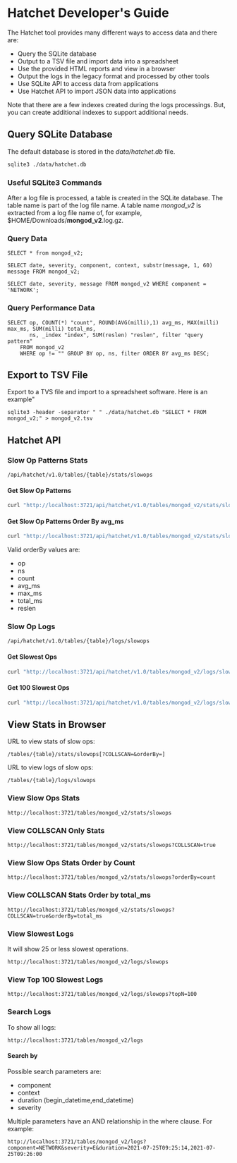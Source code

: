 # Hatchet Developer's Guide
The Hatchet tool provides many different ways to access data and there are:
- Query the SQLite database
- Output to a TSV file and import data into a spreadsheet
- Use the provided HTML reports and view in a browser
- Output the logs in the legacy format and processed by other tools
- Use SQLite API to access data from applications
- Use Hatchet API to import JSON data into applications

Note that there are a few indexes created during the logs processings.  But,
you can create additional indexes to support additional needs.

## Query SQLite Database
The default database is stored in the *data/hatchet.db* file.
```bash
sqlite3 ./data/hatchet.db
```

### Useful SQLite3 Commands
After a log file is processed, a table is created in the SQLite database.  The table name is 
part of the log file name.  A table name *mongod_v2* is extracted from a log file name of, for example, 
$HOME/Downloads/**mongod_v2**.log.gz.

### Query Data
```sqlite3
SELECT * from mongod_v2;
```

```sqlite3
SELECT date, severity, component, context, substr(message, 1, 60) message FROM mongod_v2;
```

```sqlite3
SELECT date, severity, message FROM mongod_v2 WHERE component = 'NETWORK';
```

### Query Performance Data
```sqlite3
SELECT op, COUNT(*) "count", ROUND(AVG(milli),1) avg_ms, MAX(milli) max_ms, SUM(milli) total_ms,
       ns, _index "index", SUM(reslen) "reslen", filter "query pattern"
    FROM mongod_v2 
    WHERE op != "" GROUP BY op, ns, filter ORDER BY avg_ms DESC;
```

## Export to TSV File
Export to a TVS file and import to a spreadsheet software.  Here is an example"
```sqlite3
sqlite3 -header -separator " " ./data/hatchet.db "SELECT * FROM mongod_v2;" > mongod_v2.tsv
```

## Hatchet API
### Slow Op Patterns Stats
```
/api/hatchet/v1.0/tables/{table}/stats/slowops
```

#### Get Slow Op Patterns
```bash
curl "http://localhost:3721/api/hatchet/v1.0/tables/mongod_v2/stats/slowops"
```
#### Get Slow Op Patterns Order By avg_ms
```bash
curl "http://localhost:3721/api/hatchet/v1.0/tables/mongod_v2/stats/slowops?orderBy=avg_ms"
```

Valid orderBy values are:
- op
- ns
- count
- avg_ms
- max_ms
- total_ms
- reslen

### Slow Op Logs
```
/api/hatchet/v1.0/tables/{table}/logs/slowops
```

#### Get Slowest Ops
```bash
curl "http://localhost:3721/api/hatchet/v1.0/tables/mongod_v2/logs/slowops"
```

#### Get 100 Slowest Ops
```bash
curl "http://localhost:3721/api/hatchet/v1.0/tables/mongod_v2/logs/slowops?topN=100"
```

## View Stats in Browser
URL to view stats of slow ops:
```
/tables/{table}/stats/slowops[?COLLSCAN=&orderBy=]
```

URL to view logs of slow ops:
```
/tables/{table}/logs/slowops
```

### View Slow Ops Stats
```
http://localhost:3721/tables/mongod_v2/stats/slowops
```

### View COLLSCAN Only Stats
```
http://localhost:3721/tables/mongod_v2/stats/slowops?COLLSCAN=true
```

### View Slow Ops Stats Order by Count
```
http://localhost:3721/tables/mongod_v2/stats/slowops?orderBy=count
```

### View COLLSCAN Stats Order by total_ms
```
http://localhost:3721/tables/mongod_v2/stats/slowops?COLLSCAN=true&orderBy=total_ms
```

### View Slowest Logs
It will show 25 or less slowest operations.
```
http://localhost:3721/tables/mongod_v2/logs/slowops
```

### View Top 100 Slowest Logs
```
http://localhost:3721/tables/mongod_v2/logs/slowops?topN=100
```

### Search Logs
To show all logs:
```
http://localhost:3721/tables/mongod_v2/logs
```

#### Search by
Possible search parameters are:
- component
- context
- duration (begin_datetime,end_datetime)
- severity

Multiple parameters have an AND relationship in the where clause.  For example:
```
http://localhost:3721/tables/mongod_v2/logs?component=NETWORK&severity=E&duration=2021-07-25T09:25:14,2021-07-25T09:26:00
```

